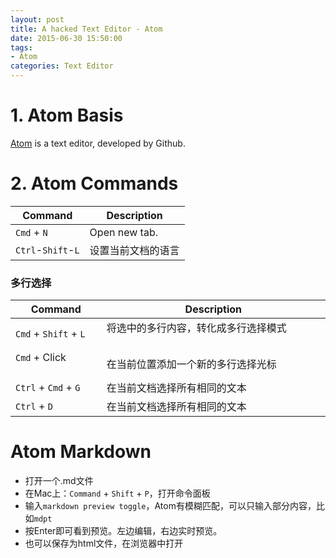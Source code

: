```yaml
---
layout: post
title: A hacked Text Editor - Atom
date: 2015-06-30 15:50:00
tags:
- Atom
categories: Text Editor
---
```


# 1. Atom Basis
[Atom](https://atom.io/) is a text editor, developed by Github.

# 2. Atom Commands

| Command             |             Description                         | 
| ------------------- | ----------------------------------------------- |
| `Cmd` + `N`         | Open new tab.                                   |
| `Ctrl`-`Shift`-`L`  | 设置当前文档的语言                                 |

### 多行选择

|           Command          |                 Description                     | 
| -------------------------- | ----------------------------------------------- |
| `Cmd` + `Shift` + `L`      | 将选中的多行内容，转化成多行选择模式                  |
| `Cmd` + Click              | 在当前位置添加一个新的多行选择光标                    |
| `Ctrl` + `Cmd` + `G`       | 在当前文档选择所有相同的文本                         |
| `Ctrl` + `D`               | 在当前文档选择所有相同的文本                         |



# Atom Markdown
* 打开一个.md文件
* 在Mac上：`Command` + `Shift` + `P`，打开命令面板
* 输入`markdown preview toggle`，Atom有模糊匹配，可以只输入部分内容，比如`mdpt`
* 按Enter即可看到预览。左边编辑，右边实时预览。
* 也可以保存为html文件，在浏览器中打开



